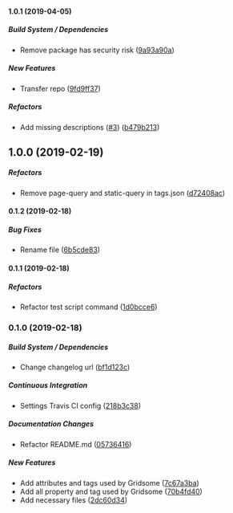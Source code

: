 #### 1.0.1 (2019-04-05)

##### Build System / Dependencies

*  Remove package has security risk ([9a93a90a](https://github.com/gridsome/gridsome-helper-json/commit/9a93a90a9ae611cb72f77e06919936feaecd1e98))

##### New Features

*  Transfer repo ([9fd9ff37](https://github.com/gridsome/gridsome-helper-json/commit/9fd9ff37bd2374b6f975c9938ae9d5c9795db98d))

##### Refactors

*  Add missing descriptions ([#3](https://github.com/gridsome/gridsome-helper-json/pull/3)) ([b479b213](https://github.com/gridsome/gridsome-helper-json/commit/b479b21323f6e521c92f666846fa0335b8ffe44b))

## 1.0.0 (2019-02-19)

##### Refactors

- Remove page-query and static-query in tags.json ([d72408ac](https://github.com/tyankatsu0105/gridsome-helper-json/commit/d72408ac0c2e6e6f5161d9620438aba967c3f2bd))

#### 0.1.2 (2019-02-18)

##### Bug Fixes

- Rename file ([6b5cde83](https://github.com/tyankatsu0105/gridsome-helper-json/commit/6b5cde835322e63df808f8fa5c605986f5e0ec0f))

#### 0.1.1 (2019-02-18)

##### Refactors

- Refactor test script command ([1d0bcce6](https://github.com/tyankatsu0105/gridsome-helper-json/commit/1d0bcce68457b64801c8cee3b022059794476ad4))

### 0.1.0 (2019-02-18)

##### Build System / Dependencies

- Change changelog url ([bf1d123c](https://github.com/tyankatsu0105/gridsome-helper-json/commit/bf1d123ceacc0d7a79cb1eabdcbe76c143c40848))

##### Continuous Integration

- Settings Travis CI config ([218b3c38](https://github.com/tyankatsu0105/gridsome-helper-json/commit/218b3c381ec7864201ec6defc994c54621a64744))

##### Documentation Changes

- Refactor README.md ([05736416](https://github.com/tyankatsu0105/gridsome-helper-json/commit/057364164d3b8aa2c6ad5e633e4a7ca6a49d942e))

##### New Features

- Add attributes and tags used by Gridsome ([7c67a3ba](https://github.com/tyankatsu0105/gridsome-helper-json/commit/7c67a3baf8767b4bc0c26d323d3493ff8d2b4e8d))
- Add all property and tag used by Gridsome ([70b4fd40](https://github.com/tyankatsu0105/gridsome-helper-json/commit/70b4fd40e8409c79996be4d84a2111276bbe95ea))
- Add necessary files ([2dc60d34](https://github.com/tyankatsu0105/gridsome-helper-json/commit/2dc60d348545b7cc5df9261521d1d68f4eb1a1dc))
